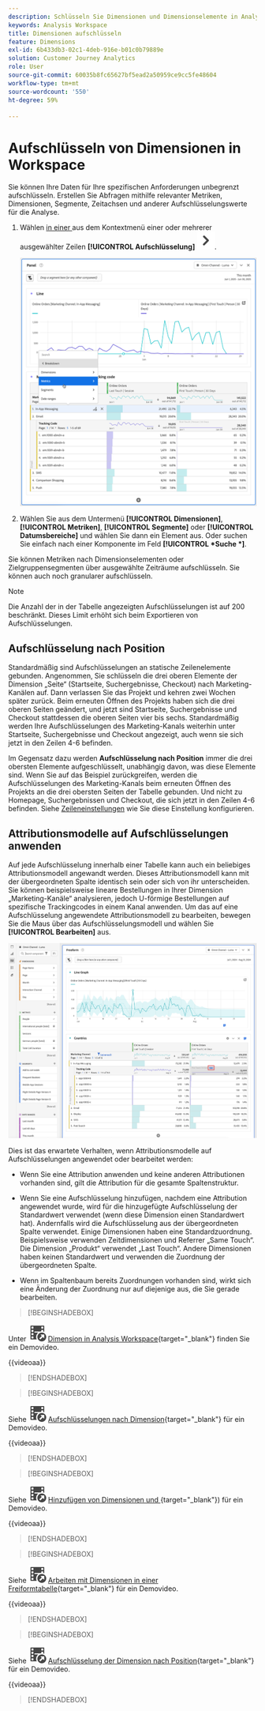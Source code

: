 ```yaml
---
description: Schlüsseln Sie Dimensionen und Dimensionselemente in Analysis Workspace auf.
keywords: Analysis Workspace
title: Dimensionen aufschlüsseln
feature: Dimensions
exl-id: 6b433db3-02c1-4deb-916e-b01c0b79889e
solution: Customer Journey Analytics
role: User
source-git-commit: 60035b8fc65627bf5ead2a50959ce9cc5fe48604
workflow-type: tm+mt
source-wordcount: '550'
ht-degree: 59%

---
```


# Aufschlüsseln von Dimensionen in Workspace

Sie können Ihre Daten für Ihre spezifischen Anforderungen unbegrenzt aufschlüsseln. Erstellen Sie Abfragen mithilfe relevanter Metriken, Dimensionen, Segmente, Zeitachsen und anderer Aufschlüsselungswerte für die Analyse.

1. Wählen [ in einer ](/help/analysis-workspace/visualizations/freeform-table/freeform-table.md) aus dem Kontextmenü einer oder mehrerer ausgewählter Zeilen **[!UICONTROL Aufschlüsselung]** ![ChevronRight](/help/assets/icons/ChevronRight.svg).

   ![Schrittergebnis, das die Option Warnhinweis aus Auswahl erstellen anzeigt.](assets/breakdown.png)

1. Wählen Sie aus dem Untermenü **[!UICONTROL Dimensionen]**, **[!UICONTROL Metriken]**, **[!UICONTROL Segmente]** oder **[!UICONTROL Datumsbereiche]** und wählen Sie dann ein Element aus. Oder suchen Sie einfach nach einer Komponente im Feld **[!UICONTROL *Suche *]**.

Sie können Metriken nach Dimensionselementen oder Zielgruppensegmenten über ausgewählte Zeiträume aufschlüsseln. Sie können auch noch granularer aufschlüsseln.

>[!NOTE]
>
>Die Anzahl der in der Tabelle angezeigten Aufschlüsselungen ist auf 200 beschränkt. Dieses Limit erhöht sich beim Exportieren von Aufschlüsselungen.

## Aufschlüsselung nach Position

Standardmäßig sind Aufschlüsselungen an statische Zeilenelemente gebunden. Angenommen, Sie schlüsseln die drei oberen Elemente der Dimension „Seite“ (Startseite, Suchergebnisse, Checkout) nach Marketing-Kanälen auf. Dann verlassen Sie das Projekt und kehren zwei Wochen später zurück. Beim erneuten Öffnen des Projekts haben sich die drei oberen Seiten geändert, und jetzt sind Startseite, Suchergebnisse und Checkout stattdessen die oberen Seiten vier bis sechs. Standardmäßig werden Ihre Aufschlüsselungen des Marketing-Kanals weiterhin unter Startseite, Suchergebnisse und Checkout angezeigt, auch wenn sie sich jetzt in den Zeilen 4-6 befinden.

Im Gegensatz dazu werden **Aufschlüsselung nach Position** immer die drei obersten Elemente aufgeschlüsselt, unabhängig davon, was diese Elemente sind. Wenn Sie auf das Beispiel zurückgreifen, werden die Aufschlüsselungen des Marketing-Kanals beim erneuten Öffnen des Projekts an die drei obersten Seiten der Tabelle gebunden. Und nicht zu Homepage, Suchergebnissen und Checkout, die sich jetzt in den Zeilen 4-6 befinden. Siehe [Zeileneinstellungen](/help/analysis-workspace/visualizations/freeform-table/column-row-settings/table-settings.md) wie Sie diese Einstellung konfigurieren.



## Attributionsmodelle auf Aufschlüsselungen anwenden

Auf jede Aufschlüsselung innerhalb einer Tabelle kann auch ein beliebiges Attributionsmodell angewandt werden. Dieses Attributionsmodell kann mit der übergeordneten Spalte identisch sein oder sich von ihr unterscheiden. Sie können beispielsweise lineare Bestellungen in Ihrer Dimension „Marketing-Kanäle“ analysieren, jedoch U-förmige Bestellungen auf spezifische Trackingcodes in einem Kanal anwenden. Um das auf eine Aufschlüsselung angewendete Attributionsmodell zu bearbeiten, bewegen Sie die Maus über das Aufschlüsselungsmodell und wählen Sie **[!UICONTROL Bearbeiten]** aus.

![Vergleich der Reihenfolgenzuordnung mit den Aufschlüsselungseinstellungen](assets/breakdown-attribution.png)

Dies ist das erwartete Verhalten, wenn Attributionsmodelle auf Aufschlüsselungen angewendet oder bearbeitet werden:

* Wenn Sie eine Attribution anwenden und keine anderen Attributionen vorhanden sind, gilt die Attribution für die gesamte Spaltenstruktur.

* Wenn Sie eine Aufschlüsselung hinzufügen, nachdem eine Attribution angewendet wurde, wird für die hinzugefügte Aufschlüsselung der Standardwert verwendet (wenn diese Dimension einen Standardwert hat). Andernfalls wird die Aufschlüsselung aus der übergeordneten Spalte verwendet. Einige Dimensionen haben eine Standardzuordnung. Beispielsweise verwenden Zeitdimensionen und Referrer „Same Touch“. Die Dimension „Produkt“ verwendet „Last Touch“. Andere Dimensionen haben keinen Standardwert und verwenden die Zuordnung der übergeordneten Spalte.

* Wenn im Spaltenbaum bereits Zuordnungen vorhanden sind, wirkt sich eine Änderung der Zuordnung nur auf diejenige aus, die Sie gerade bearbeiten.

>[!BEGINSHADEBOX]

Unter ![VideoCheckedOut](/help/assets/icons/VideoCheckedOut.svg) [Dimension in Analysis Workspace](https://video.tv.adobe.com/v/41371?quality=12&learn=on&captions=ger){target="_blank"} finden Sie ein Demovideo.

{{videoaa}}

>[!ENDSHADEBOX]


>[!BEGINSHADEBOX]

Siehe ![VideoCheckedOut](/help/assets/icons/VideoCheckedOut.svg) [Aufschlüsselungen nach Dimension](https://video.tv.adobe.com/v/327336?quality=12&learn=on&captions=ger){target="_blank"} für ein Demovideo.

{{videoaa}}

>[!ENDSHADEBOX]


>[!BEGINSHADEBOX]

Siehe ![VideoCheckedOut](/help/assets/icons/VideoCheckedOut.svg) [Hinzufügen von Dimensionen und ](https://video.tv.adobe.com/v/33633?quality=12&learn=on&captions=ger){target="_blank"}) für ein Demovideo.

{{videoaa}}

>[!ENDSHADEBOX]


>[!BEGINSHADEBOX]

Siehe ![VideoCheckedOut](/help/assets/icons/VideoCheckedOut.svg) [Arbeiten mit Dimensionen in einer Freiformtabelle](https://video.tv.adobe.com/v/328530?quality=12&learn=on&captions=ger){target="_blank"} für ein Demovideo.

{{videoaa}}

>[!ENDSHADEBOX]


>[!BEGINSHADEBOX]

Siehe ![VideoCheckedOut](/help/assets/icons/VideoCheckedOut.svg) [Aufschlüsselung der Dimension nach Position](https://video.tv.adobe.com/v/327411?captions=ger){target="_blank"} für ein Demovideo.

{{videoaa}}

>[!ENDSHADEBOX]



